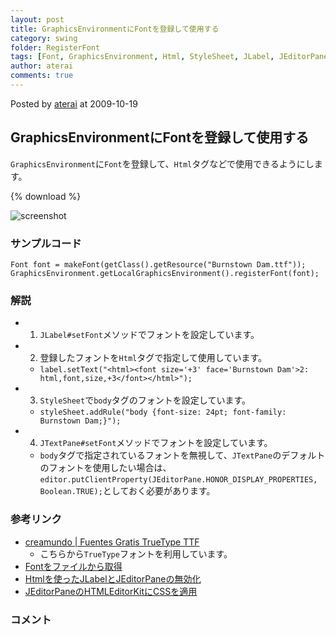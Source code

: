 ```yaml
---
layout: post
title: GraphicsEnvironmentにFontを登録して使用する
category: swing
folder: RegisterFont
tags: [Font, GraphicsEnvironment, Html, StyleSheet, JLabel, JEditorPane, JTextPane]
author: aterai
comments: true
---
```


Posted by [aterai](http://terai.xrea.jp/aterai.html) at 2009-10-19

## GraphicsEnvironmentにFontを登録して使用する
`GraphicsEnvironment`に`Font`を登録して、`Html`タグなどで使用できるようにします。

{% download %}

![screenshot](https://lh4.googleusercontent.com/_9Z4BYR88imo/TQTRkZgST0I/AAAAAAAAAhY/czEyIQL0NfY/s800/RegisterFont.png)

### サンプルコード
<pre class="prettyprint"><code>Font font = makeFont(getClass().getResource("Burnstown Dam.ttf"));
GraphicsEnvironment.getLocalGraphicsEnvironment().registerFont(font);
</code></pre>

### 解説
- 1. `JLabel#setFont`メソッドでフォントを設定しています。
- 2. 登録したフォントを`Html`タグで指定して使用しています。
    - `label.setText("<html><font size='+3' face='Burnstown Dam'>2: html,font,size,+3</font></html>");`
- 3. `StyleSheet`で`body`タグのフォントを設定しています。
    - `styleSheet.addRule("body {font-size: 24pt; font-family: Burnstown Dam;}");`
- 4. `JTextPane#setFont`メソッドでフォントを設定しています。
    - `body`タグで指定されているフォントを無視して、`JTextPane`のデフォルトのフォントを使用したい場合は、`editor.putClientProperty(JEditorPane.HONOR_DISPLAY_PROPERTIES, Boolean.TRUE);`としておく必要があります。

<!-- dummy comment line for breaking list -->

### 参考リンク
- [creamundo | Fuentes Gratis TrueType TTF](http://www.creamundo.com/)
    - こちらから`TrueType`フォントを利用しています。
- [Fontをファイルから取得](http://terai.xrea.jp/Swing/CreateFont.html)
- [Htmlを使ったJLabelとJEditorPaneの無効化](http://terai.xrea.jp/Swing/DisabledHtmlLabel.html)
- [JEditorPaneのHTMLEditorKitにCSSを適用](http://terai.xrea.jp/Swing/StyleSheet.html)

<!-- dummy comment line for breaking list -->

### コメント
